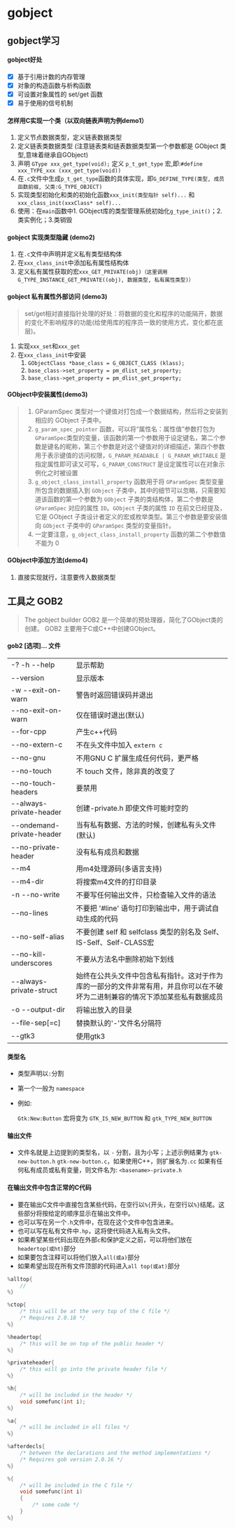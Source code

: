 # gobject

## gobject学习

#### gobject好处

 - [x] 基于引用计数的内存管理
 - [x] 对象的构造函数与析构函数
 - [x] 可设置对象属性的 set/get 函数
 - [x] 易于使用的信号机制

#### 怎样用C实现一个类（以双向链表声明为例demo1）

1. 定义节点数据类型，定义链表数据类型
2. 定义链表类数据类型 (注意链表类和链表数据类型第一个参数都是 GObject 类型,意味着继承自GObject)
3. 声明 `GType xxx_get_type(void);` 定义 `p_t_get_type` 宏,即:`#define xxx_TYPE_xxx (xxx_get_type(void))`
4. 在`.c`文件中生成`p_t_get_type`函数的具体实现，即`G_DEFINE_TYPE(类型, 成员函数前缀, 父类:G_TYPE_OBJECT)`
5. 实现类型初始化和类的初始化函数`xxx_init(类型指针 self)...` 和 `xxx_class_init(xxxClass* self)...`
6. 使用：在`main`函数中1. GObject库的类型管理系统初始化`g_type_init()`；2. 类实例化；3.类销毁

#### gobject 实现类型隐藏 (demo2)

1. 在`.c`文件中声明并定义私有类型结构体
2. 在`xxx_class_init`中添加私有属性结构体
3. 定义私有属性获取的宏`xxx_GET_PRIVATE(obj)（这里调用G_TYPE_INSTANCE_GET_PRIVATE((obj), 数据类型, 私有属性类型)）`

#### gobject 私有属性外部访问 (demo3)

> set/get相对直接指针处理的好处：将数据的变化和程序的功能隔开，数据的变化不影响程序的功能(给使用库的程序员一致的使用方式，变化都在底层)。

1. 实现`xxx_set`和`xxx_get`
2. 在`xxx_class_init`中安装
    1. `GObjectClass *base_class = G_OBJECT_CLASS (klass);`
    2. `base_class->set_property = pm_dlist_set_property;`
    3. `base_class->get_property = pm_dlist_get_property;`

#### GObject中安装属性(demo3)

> 1. GParamSpec 类型对一个键值对打包成一个数据结构，然后将之安装到相应的 GObject 子类中。
> 2. `g_param_spec_pointer` 函数，可以将“属性名：属性值”参数打包为`GParamSpec`类型的变量，该函数的第一个参数用于设定键名，第二个参数是键名的昵称，第三个参数是对这个键值对的详细描述，第四个参数用于表示键值的访问权限，`G_PARAM_READABLE | G_PARAM_WRITABLE` 是指定属性即可读又可写，`G_PARAM_CONSTRUCT` 是设定属性可以在对象示例化之时被设置
> 3. `g_object_class_install_property` 函数用于将 `GParamSpec` 类型变量所包含的数据插入到 `GObject` 子类中，其中的细节可以忽略，只需要知道该函数的第一个参数为 `GObject` 子类的类结构体，第二个参数是 `GParamSpec` 对应的属性 `ID`。`GObject` 子类的属性 `ID` 在前文已经提及，它是 GObject 子类设计者定义的宏或枚举类型。第三个参数是要安装值向 `GObject` 子类中的 `GParamSpec` 类型的变量指针。
> 4. 一定要注意，`g_object_class_install_property` 函数的第二个参数值不能为 0

#### GObject中添加方法(demo4)

1. 直接实现就行，注意要传入数据类型


## 工具之 GOB2

> The gobject builder
> GOB2 是一个简单的预处理器，简化了GObject类的创建。
> GOB2 主要用于C或C++中创建GObject。

#### gob2 [选项]... 文件

|               |     |
| ---           | --- |
| -? -h --help  | 显示帮助 |
| --version     | 显示版本 |
| -w --exit-on-warn | 警告时返回错误码并退出 |
| --no-exit-on-warn | 仅在错误时退出(默认) |
| --for-cpp     | 产生c++代码 |
| --no-extern-c | 不在头文件中加入 `extern c` |
| --no-gnu      | 不用GNU C 扩展生成任何代码，更严格 |
| --no-touch    | 不 touch 文件，除非真的改变了 |
| --no-touch-headers | 要禁用 |
| --always-private-header | 创建<basename>-private.h 即使文件可能时空的 |
| --ondemand-private-header | 当有私有数据、方法的时候，创建私有头文件(默认) |
| --no-private-header | 没有私有成员和数据 |
| --m4          | 用m4处理源码(多语言支持) |
| --m4-dir      | 将搜索m4文件的打印目录 |
| -n --no-write | 不要写任何输出文件，只检查输入文件的语法 |
| --no-lines    | 不要把 '#line' 语句打印到输出中，用于调试自动生成的代码 |
| --no-self-alias | 不要创建 self 和 selfclass 类型的别名及 Self、IS-Self、Self-CLASS宏 |
| --no-kill-underscores | 不要从方法名中删除初始下划线 |
| --always-private-struct | 始终在公共头文件中包含私有指针。这对于作为库的一部分的文件非常有用，并且你可以在不破坏为二进制兼容的情况下添加某些私有数据成员 |
| -o --output-dir | 将输出放入的目录 |
| --file-sep[=c] | 替换默认的'-'文件名分隔符 |
| --gtk3         | 使用gtk3 |

#### 类型名

- 类型声明以`:`分割
- 第一个一般为 `namespace` 
- 例如:

  `Gtk:New:Button` 宏将变为 `GTK_IS_NEW_BUTTON` 和 `gtk_TYPE_NEW_BUTTON`

#### 输出文件

- 文件名就是上边提到的类型名，以 `-` 分割，且为小写；上述示例结果为 `gtk-new-button.h` `gtk-new-button.c`，如果使用C++，则扩展名为`.cc` 如果有任何私有成员或私有变量，则文件名为: `<basename>-private.h`

#### 在输出文件中包含正常的C代码

- 要在输出C文件中直接包含某些代码，在空行以`%{`开头，在空行以`%}`结尾。这些部分将按给定的顺序显示在输出文件中。
- 也可以写在另一个`.h`文件中，在现在这个文件中包含进来。
- 也可以写在私有文件中`.hp`，这将使代码进入私有头文件。
- 如果希望某些代码出现在外部`c`和保护定义之前，可以将他们放在`headertop(或ht)`部分
- 如果要包含注释可以将他们放入`all(或a)`部分
- 如果希望出现在所有文件顶部的代码进入`all top(或at)`部分

```c
%alltop{
    //
%}

%ctop{
    /* this will be at the very top of the C file */
    /* Requires 2.0.18 */
%}

%headertop{
    /* this will be on top of the public header */
%}

%privateheader{
    /* this will go into the private header file */
%}

%h{
    /* will be included in the header */
    void somefunc(int i);
%}

%a{
    /* will be included in all files */
%}

%afterdecls{
    /* between the declarations and the method implementations */
    /* Requires gob version 2.0.16 */
%}

%{
    /* will be included in the C file */
    void somefunc(int i)
    {
        /* some code */
    }
%}

```
